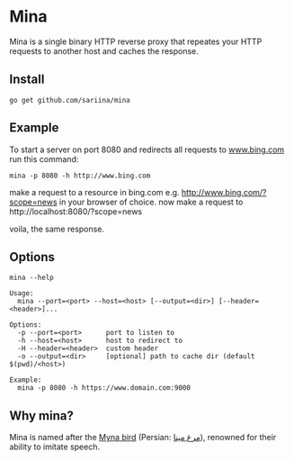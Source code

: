 # Mina

Mina is a single binary HTTP reverse proxy that repeates your HTTP requests to another host and caches the response.

## Install

    go get github.com/sariina/mina

## Example

To start a server on port 8080 and redirects all requests to www.bing.com run this command:

    mina -p 8080 -h http://www.bing.com

make a request to a resource in bing.com e.g. http://www.bing.com/?scope=news in your browser of choice.
now make a request to http://localhost:8080/?scope=news

voila, the same response.


## Options

    mina --help

    Usage:
      mina --port=<port> --host=<host> [--output=<dir>] [--header=<header>]...
    
    Options:
      -p --port=<port>      port to listen to
      -h --host=<host>      host to redirect to
      -H --header=<header>  custom header
      -o --output=<dir>     [optional] path to cache dir (default $(pwd)/<host>)
    
    Example:
      mina -p 8080 -h https://www.domain.com:9000

## Why mina?

Mina is named after the
[Myna bird](https://en.wikipedia.org/wiki/Common_hill_myna)
(Persian: [مرغ مینا](https://fa.wikipedia.org/wiki/%D9%85%DB%8C%D9%86%D8%A7%DB%8C_%D9%85%D8%B9%D9%85%D9%88%D9%84%DB%8C)),
renowned for their ability to imitate speech.
